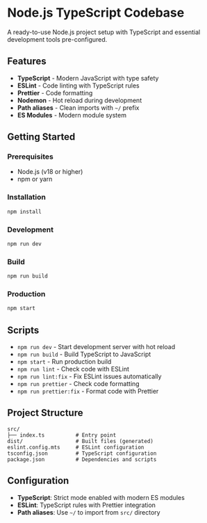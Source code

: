 # Node.js TypeScript Codebase

A ready-to-use Node.js project setup with TypeScript and essential development tools pre-configured.

## Features

- **TypeScript** - Modern JavaScript with type safety
- **ESLint** - Code linting with TypeScript rules
- **Prettier** - Code formatting
- **Nodemon** - Hot reload during development
- **Path aliases** - Clean imports with `~/` prefix
- **ES Modules** - Modern module system

## Getting Started

### Prerequisites

- Node.js (v18 or higher)
- npm or yarn

### Installation

```bash
npm install
```

### Development

```bash
npm run dev
```

### Build

```bash
npm run build
```

### Production

```bash
npm start
```

## Scripts

- `npm run dev` - Start development server with hot reload
- `npm run build` - Build TypeScript to JavaScript
- `npm start` - Run production build
- `npm run lint` - Check code with ESLint
- `npm run lint:fix` - Fix ESLint issues automatically
- `npm run prettier` - Check code formatting
- `npm run prettier:fix` - Format code with Prettier

## Project Structure

```
src/
├── index.ts          # Entry point
dist/                 # Built files (generated)
eslint.config.mts     # ESLint configuration
tsconfig.json         # TypeScript configuration
package.json          # Dependencies and scripts
```

## Configuration

- **TypeScript**: Strict mode enabled with modern ES modules
- **ESLint**: TypeScript rules with Prettier integration
- **Path aliases**: Use `~/` to import from `src/` directory
